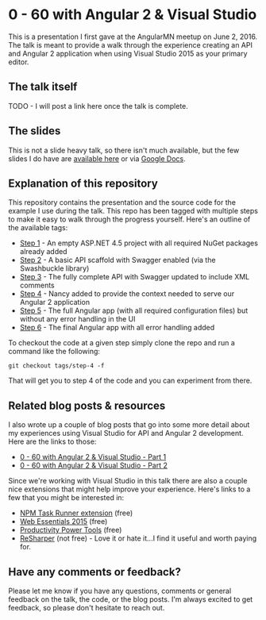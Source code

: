# 0 - 60 with Angular 2 & Visual Studio

This is a presentation I first gave at the AngularMN meetup on June 2, 2016. The talk is meant to provide a walk through the experience creating an API and Angular 2 application when using Visual Studio 2015 as your primary editor.

## The talk itself

TODO - I will post a link here once the talk is complete.

## The slides

This is not a slide heavy talk, so there isn't much available, but the few slides I do have are [available here](slides) or via [Google Docs](https://docs.google.com/presentation/d/1HSwWHnjqRyLL9h5MfhrFqFVKwmhh3zbJIJMApKtv_-4/pub?start=false&loop=false&delayms=3000).

## Explanation of this repository

This repository contains the presentation and the source code for the example I use during the talk. This repo has been tagged with multiple steps to make it easy to walk through the progress yourself. Here's an outline of the available tags:

- [Step 1](https://github.com/sstorie/presentation-0-60-with-angular2-and-visual-studio/tree/step-1) - An empty ASP.NET 4.5 project with all required NuGet packages already added
- [Step 2](https://github.com/sstorie/presentation-0-60-with-angular2-and-visual-studio/tree/step-2) - A basic API scaffold with Swagger enabled (via the Swashbuckle library)
- [Step 3](https://github.com/sstorie/presentation-0-60-with-angular2-and-visual-studio/tree/step-3) - The fully complete API with Swagger updated to include XML comments
- [Step 4](https://github.com/sstorie/presentation-0-60-with-angular2-and-visual-studio/tree/step-4) - Nancy added to provide the context needed to serve our Angular 2 application
- [Step 5](https://github.com/sstorie/presentation-0-60-with-angular2-and-visual-studio/tree/step-5) - The full Angular app (with all required configuration files) but without any error handling in the UI
- [Step 6](https://github.com/sstorie/presentation-0-60-with-angular2-and-visual-studio/tree/step-6) - The final Angular app with all error handling added

To checkout the code at a given step simply clone the repo and run a command like the following:

`git checkout tags/step-4 -f`

That will get you to step 4 of the code and you can experiment from there.

## Related blog posts & resources

I also wrote up a couple of blog posts that go into some more detail about my experiences using Visual Studio for API and Angular 2 development. Here are the links to those:

- [0 - 60 with Angular 2 & Visual Studio - Part 1](https://blog.sstorie.com/0-60-with-angular-2-and-visual-studio-part-1/)
- [0 - 60 with Angular 2 & Visual Studio - Part 2](https://blog.sstorie.com/0-60-with-angular-2-and-visual-studio-part-2/)

Since we're working with Visual Studio in this talk there are also a couple nice extensions that might help improve your experience. Here's links to a few that you might be interested in:

- [NPM Task Runner extension](https://visualstudiogallery.msdn.microsoft.com/8f2f2cbc-4da5-43ba-9de2-c9d08ade4941) (free)
- [Web Essentials 2015](https://visualstudiogallery.msdn.microsoft.com/ee6e6d8c-c837-41fb-886a-6b50ae2d06a2) (free)
- [Productivity Power Tools](https://visualstudiogallery.msdn.microsoft.com/34ebc6a2-2777-421d-8914-e29c1dfa7f5d) (free)
- [ReSharper](https://www.jetbrains.com/resharper/) (not free) - Love it or hate it...I find it useful and worth paying for.

## Have any comments or feedback?

Please let me know if you have any questions, comments or general feedback on the talk, the code, or the blog posts. I'm always excited to get feedback, so please don't hesitate to reach out.
